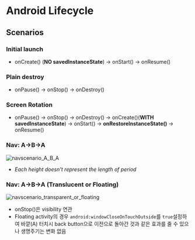 # Android Lifecycle
## Scenarios
### Initial launch
- onCreate() (**NO savedInstanceState**) -> onStart() -> onResume()

### Plain destroy
- onPause() -> onStop() -> onDestroy()

### Screen Rotation
- onPause() -> onStop() -> onDestroy() -> onCreate()(**WITH savedInstanceState**) -> onStart() -> **onRestoreInstanceState()** -> onResume()

### Nav: A->B->A
![navscenario_A_B_A](https://user-images.githubusercontent.com/57291261/101992522-55436180-3cf7-11eb-964c-683f4256d4c7.PNG)

- *Each height doesn't represent the length of period*

### Nav: A->B->A (Translucent or Floating)
![navscenario_transparent_or_floating](https://user-images.githubusercontent.com/57291261/101992544-7906a780-3cf7-11eb-92cd-d409d5dd1e5a.PNG)
- onStop()은 visibility 연관
- Floating activity의 경우 `android:windowCloseOnTouchOutside`를 `true`설정하여 바깥(A) 터치시 back button으로 이전으로 돌아간 것과 같은 효과를 줄 수 있으나 생명주기는 변화 없음
